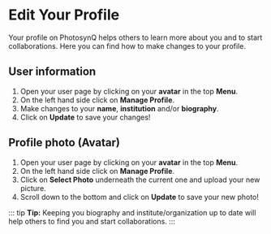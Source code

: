 # Edit Your Profile

Your profile on PhotosynQ helps others to learn more about you and to start collaborations. Here you can find how to make changes to your profile.

## User information

1. Open your user page by clicking on your **avatar** in the top **Menu**.
2. On the left hand side click on **Manage Profile**.
3. Make changes to your **name**, **institution** and/or **biography**.
4. Click on **Update** to save your changes!

## Profile photo (Avatar)

1. Open your user page by clicking on your **avatar** in the top **Menu**.
2. On the left hand side click on **Manage Profile**.
3. Click on **Select Photo** underneath the current one and upload your new picture.
4. Scroll down to the bottom and click on **Update** to save your new photo!

::: tip
**Tip:** Keeping you biography and institute/organization up to date will help others to find you and start collaborations.
:::
